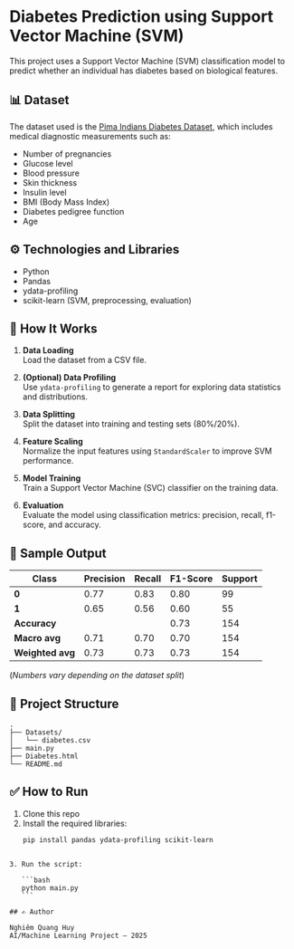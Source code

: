 # Diabetes Prediction using Support Vector Machine (SVM)

This project uses a Support Vector Machine (SVM) classification model to predict whether an individual has diabetes based on biological features.

## 📊 Dataset

The dataset used is the [Pima Indians Diabetes Dataset](https://www.kaggle.com/datasets/uciml/pima-indians-diabetes-database), which includes medical diagnostic measurements such as:

- Number of pregnancies
- Glucose level
- Blood pressure
- Skin thickness
- Insulin level
- BMI (Body Mass Index)
- Diabetes pedigree function
- Age

## ⚙️ Technologies and Libraries

- Python
- Pandas
- ydata-profiling
- scikit-learn (SVM, preprocessing, evaluation)

## 🚀 How It Works

1. **Data Loading**  
   Load the dataset from a CSV file.

2. **(Optional) Data Profiling**  
   Use `ydata-profiling` to generate a report for exploring data statistics and distributions.

3. **Data Splitting**  
   Split the dataset into training and testing sets (80%/20%).

4. **Feature Scaling**  
   Normalize the input features using `StandardScaler` to improve SVM performance.

5. **Model Training**  
   Train a Support Vector Machine (SVC) classifier on the training data.

6. **Evaluation**  
   Evaluate the model using classification metrics: precision, recall, f1-score, and accuracy.

## 🧪 Sample Output

| Class        | Precision | Recall | F1-Score | Support |
|--------------|-----------|--------|----------|---------|
| **0**        | 0.77      | 0.83   | 0.80     | 99      |
| **1**        | 0.65      | 0.56   | 0.60     | 55      |
| **Accuracy** |           |        | 0.73     | 154     |
| **Macro avg**| 0.71      | 0.70   | 0.70     | 154     |
| **Weighted avg** | 0.73  | 0.73   | 0.73     | 154     |

(*Numbers vary depending on the dataset split*)

## 📁 Project Structure

```
.
├── Datasets/
│   └── diabetes.csv
├── main.py
├── Diabetes.html       
└── README.md

````

## ✅ How to Run

1. Clone this repo
2. Install the required libraries:
   ```bash
   pip install pandas ydata-profiling scikit-learn
````

3. Run the script:

   ```bash
   python main.py
   ```

## ✍️ Author

Nghiêm Quang Huy
AI/Machine Learning Project – 2025
